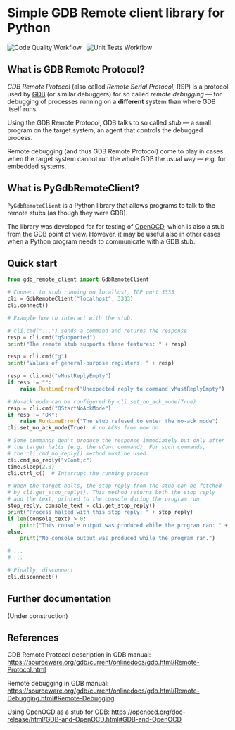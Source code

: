 # Simple GDB Remote client library for Python

![Code Quality Workflow](https://github.com/HonzaMat/PyGdbRemoteClient/actions/workflows/code_quality.yml/badge.svg)
&nbsp; ![Unit Tests Workflow](https://github.com/HonzaMat/PyGdbRemoteClient/actions/workflows/unit_tests.yml/badge.svg)

## What is GDB Remote Protocol?

*GDB Remote Protocol* (also called *Remote Serial Protocol*, RSP) is a protocol used by [GDB](https://www.sourceware.org/gdb/) (or similar debuggers) for so called *remote debugging* &mdash; for debugging of processes running on a **different** system than where GDB itself runs.

Using the GDB Remote Protocol, GDB talks to so called *stub* &mdash; a small program on the target system, an agent that controls the debugged process.

Remote debugging (and thus GDB Remote Protocol) come to play in cases when the target system cannot run the whole GDB the usual way &mdash; e.g. for embedded systems.


## What is PyGdbRemoteClient?

`PyGdbRemoteClient` is a Python library that allows programs to talk to the remote stubs (as though they were GDB). 

The library was developed for for testing of [OpenOCD](https://www.openocd.org/), which is also a stub from the GDB point of view. However, it may be useful also in other cases when a Python program needs to communicate with a GDB stub.


## Quick start

```py
from gdb_remote_client import GdbRemoteClient

# Connect to stub running on localhost, TCP port 3333
cli = GdbRemoteClient("localhost", 3333) 
cli.connect()

# Example how to interact with the stub:

# cli.cmd("...") sends a command and returns the response
resp = cli.cmd("qSupported")
print("The remote stub supports these features: " + resp)  

resp = cli.cmd("g")
print("Values of general-purpose registers: " + resp)

resp = cli.cmd("vMustReplyEmpty")
if resp != "":
    raise RuntimeError("Unexpected reply to command vMustReplyEmpty")

# No-ack mode can be configured by cli.set_no_ack_mode(True)
resp = cli.cmd("QStartNoAckMode")
if resp != "OK":
    raise RuntimeError("The stub refused to enter the no-ack mode")
cli.set_no_ack_mode(True)  # no ACKs from now on

# Some commands don't produce the response immediately but only after
# the target halts (e.g. the vCont command). For such commands, 
# the cli.cmd_no_reply() method must be used.
cli.cmd_no_reply("vCont;c")  
time.sleep(2.0)
cli.ctrl_c()  # Interrupt the running process

# When the target halts, the stop reply from the stub can be fetched 
# by cli.get_stop_reply(). This method returns both the stop reply
# and the text, printed to the console during the program run.
stop_reply, console_text = cli.get_stop_reply()
print("Process halted with this stop reply: " + stop_reply)
if len(console_text) > 0:
    print("This console output was produced while the program ran: " + console_text)
else:
    print("No console output was produced while the program ran.")

# ...
# ...

# Finally, disconnect
cli.disconnect()

```


## Further documentation

(Under construction)


## References

GDB Remote Protocol description in GDB manual: https://sourceware.org/gdb/current/onlinedocs/gdb.html/Remote-Protocol.html

Remote debugging in GDB manual: https://sourceware.org/gdb/current/onlinedocs/gdb.html/Remote-Debugging.html#Remote-Debugging

Using OpenOCD as a stub for GDB: https://openocd.org/doc-release/html/GDB-and-OpenOCD.html#GDB-and-OpenOCD
